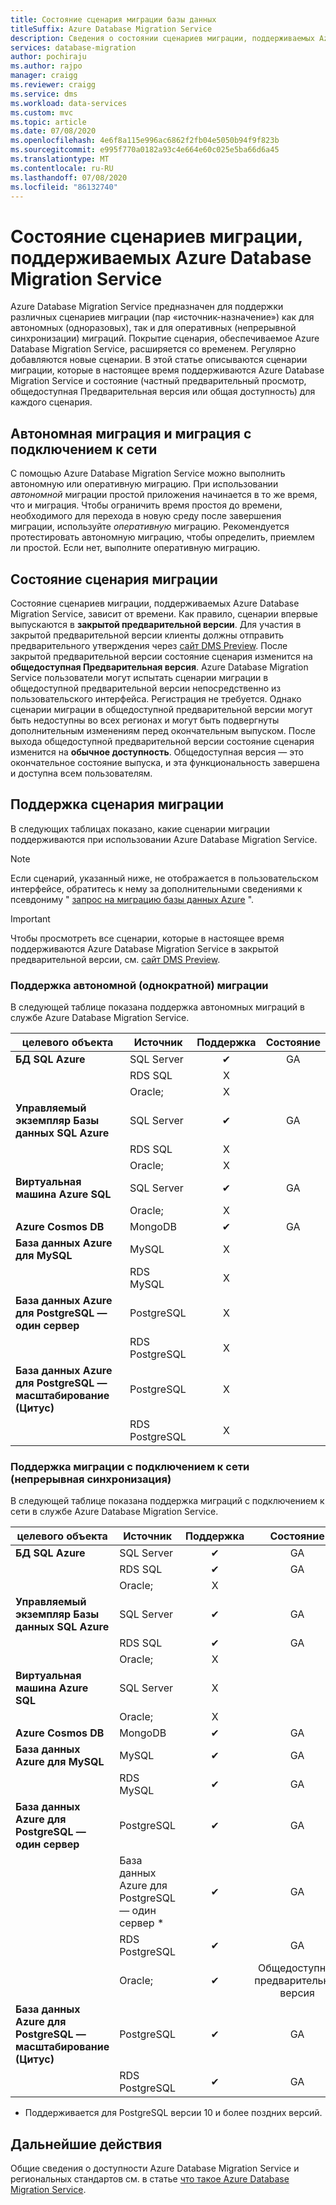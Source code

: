 ```yaml
---
title: Состояние сценария миграции базы данных
titleSuffix: Azure Database Migration Service
description: Сведения о состоянии сценариев миграции, поддерживаемых Azure Database Migration Service.
services: database-migration
author: pochiraju
ms.author: rajpo
manager: craigg
ms.reviewer: craigg
ms.service: dms
ms.workload: data-services
ms.custom: mvc
ms.topic: article
ms.date: 07/08/2020
ms.openlocfilehash: 4e6f8a115e996ac6862f2fb04e5050b94f9f823b
ms.sourcegitcommit: e995f770a0182a93c4e664e60c025e5ba66d6a45
ms.translationtype: MT
ms.contentlocale: ru-RU
ms.lasthandoff: 07/08/2020
ms.locfileid: "86132740"
---
```

# <a name="status-of-migration-scenarios-supported-by-azure-database-migration-service"></a>Состояние сценариев миграции, поддерживаемых Azure Database Migration Service

Azure Database Migration Service предназначен для поддержки различных сценариев миграции (пар «источник-назначение») как для автономных (одноразовых), так и для оперативных (непрерывной синхронизации) миграций. Покрытие сценария, обеспечиваемое Azure Database Migration Service, расширяется со временем. Регулярно добавляются новые сценарии. В этой статье описываются сценарии миграции, которые в настоящее время поддерживаются Azure Database Migration Service и состояние (частный предварительный просмотр, общедоступная Предварительная версия или общая доступность) для каждого сценария.

## <a name="offline-versus-online-migrations"></a>Автономная миграция и миграция с подключением к сети

С помощью Azure Database Migration Service можно выполнить автономную или оперативную миграцию. При использовании *автономной* миграции простой приложения начинается в то же время, что и миграция. Чтобы ограничить время простоя до времени, необходимого для перехода в новую среду после завершения миграции, используйте *оперативную* миграцию. Рекомендуется протестировать автономную миграцию, чтобы определить, приемлем ли простой. Если нет, выполните оперативную миграцию.

## <a name="migration-scenario-status"></a>Состояние сценария миграции

Состояние сценариев миграции, поддерживаемых Azure Database Migration Service, зависит от времени. Как правило, сценарии впервые выпускаются в **закрытой предварительной версии**. Для участия в закрытой предварительной версии клиенты должны отправить предварительного утверждения через [сайт DMS Preview](https://aka.ms/dms-preview). После закрытой предварительной версии состояние сценария изменится на **общедоступная Предварительная версия**. Azure Database Migration Service пользователи могут испытать сценарии миграции в общедоступной предварительной версии непосредственно из пользовательского интерфейса. Регистрация не требуется.  Однако сценарии миграции в общедоступной предварительной версии могут быть недоступны во всех регионах и могут быть подвергнуты дополнительным изменениям перед окончательным выпуском. После выхода общедоступной предварительной версии состояние сценария изменится на **обычное доступность**. Общедоступная версия — это окончательное состояние выпуска, и эта функциональность завершена и доступна всем пользователям.

## <a name="migration-scenario-support"></a>Поддержка сценария миграции

В следующих таблицах показано, какие сценарии миграции поддерживаются при использовании Azure Database Migration Service.

> [!NOTE]
> Если сценарий, указанный ниже, не отображается в пользовательском интерфейсе, обратитесь к нему за дополнительными сведениями к псевдониму " [запрос на миграцию базы данных Azure](mailto:AskAzureDatabaseMigrations@service.microsoft.com) ".

> [!IMPORTANT]
> Чтобы просмотреть все сценарии, которые в настоящее время поддерживаются Azure Database Migration Service в закрытой предварительной версии, см. [сайт DMS Preview](https://aka.ms/dms-preview).

### <a name="offline-one-time-migration-support"></a>Поддержка автономной (однократной) миграции

В следующей таблице показана поддержка автономных миграций в службе Azure Database Migration Service.

| целевого объекта  | Источник | Поддержка | Состояние |
| ------------- | ------------- |:-------------:|:-------------:|
| **БД SQL Azure** | SQL Server | ✔ | GA |
|   | RDS SQL | X |  |
|   | Oracle; | X |  |
| **Управляемый экземпляр Базы данных SQL Azure** | SQL Server | ✔ | GA |
|   | RDS SQL | X |  |
|   | Oracle; | X |   |
| **Виртуальная машина Azure SQL** | SQL Server | ✔ | GA |
|   | Oracle; | X |   |
| **Azure Cosmos DB** | MongoDB | ✔ | GA |
| **База данных Azure для MySQL** | MySQL | X |   |
|   | RDS MySQL | X |   |
| **База данных Azure для PostgreSQL — один сервер** | PostgreSQL | X |
|  | RDS PostgreSQL | X |   |
| **База данных Azure для PostgreSQL — масштабирование (Цитус)** | PostgreSQL | X |
|  | RDS PostgreSQL | X |   |

### <a name="online-continuous-sync-migration-support"></a>Поддержка миграции с подключением к сети (непрерывная синхронизация)

В следующей таблице показана поддержка миграций с подключением к сети в службе Azure Database Migration Service.

| целевого объекта  | Источник | Поддержка | Состояние |
| ------------- | ------------- |:-------------:|:-------------:|
| **БД SQL Azure** | SQL Server | ✔ | GA |
|   | RDS SQL | ✔ | GA |
|   | Oracle; | X |  |
| **Управляемый экземпляр Базы данных SQL Azure** | SQL Server | ✔ | GA |
|   | RDS SQL | ✔ | GA |
|   | Oracle; | X |  |
| **Виртуальная машина Azure SQL** | SQL Server | X |   |
|   | Oracle;  | X |  |
| **Azure Cosmos DB** | MongoDB | ✔ | GA |
| **База данных Azure для MySQL** | MySQL | ✔ | GA |
|   | RDS MySQL | ✔ | GA |
| **База данных Azure для PostgreSQL — один сервер** | PostgreSQL | ✔ | GA |
|   | База данных Azure для PostgreSQL — один сервер * | ✔ | GA |
|   | RDS PostgreSQL | ✔ | GA |
|   | Oracle; | ✔ | Общедоступная предварительная версия |
| **База данных Azure для PostgreSQL — масштабирование (Цитус)** | PostgreSQL | ✔ | GA |
|   | RDS PostgreSQL | ✔ | GA |

* Поддерживается для PostgreSQL версии 10 и более поздних версий.

## <a name="next-steps"></a>Дальнейшие действия

Общие сведения о доступности Azure Database Migration Service и региональных стандартов см. в статье [что такое Azure Database Migration Service](dms-overview.md).
